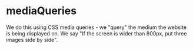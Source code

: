 # mediaQueries
We do this using CSS media queries - we "query" the medium the website is being displayed on. We say "If the screen is wider than 800px, put three images side by side".
